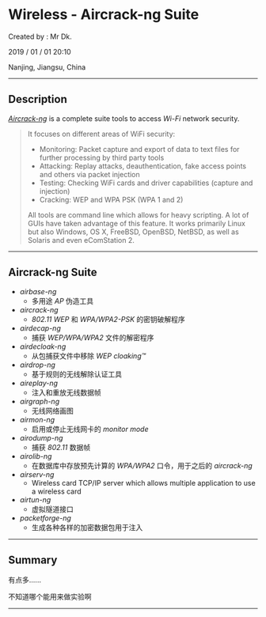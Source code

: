 # Wireless - Aircrack-ng Suite

Created by : Mr Dk.

2019 / 01 / 01 20:10

Nanjing, Jiangsu, China

---

## Description

_[Aircrack-ng](http://www.aircrack-ng.org/index.html)_ is a complete suite tools to access _Wi-Fi_ network security.

>It focuses on different areas of WiFi security: 						
>
>- Monitoring: Packet capture and export of data to text files for further processing by third party tools
>- Attacking: Replay attacks, deauthentication, fake access points and others via packet injection
>- Testing: Checking WiFi cards and driver capabilities (capture and injection)
>- Cracking: WEP and WPA PSK (WPA 1 and 2)
>
>All tools are command line which allows for heavy scripting. A lot of GUIs have taken advantage of this feature. It works primarily Linux but also Windows, OS X, FreeBSD, OpenBSD, NetBSD, as well as Solaris and even eComStation 2.

---

## Aircrack-ng Suite

* _airbase-ng_
  * 多用途 _AP_ 伪造工具
* _aircrack-ng_
  * _802.11_ _WEP_ 和 _WPA/WPA2-PSK_ 的密钥破解程序
* _airdecap-ng_
  * 捕获 _WEP/WPA/WPA2_ 文件的解密程序
* _airdecloak-ng_
  * 从包捕获文件中移除 _WEP cloaking&trade;_
* _airdrop-ng_
  * 基于规则的无线解除认证工具
* _aireplay-ng_
  * 注入和重放无线数据帧
* _airgraph-ng_
  * 无线网络画图
* _airmon-ng_
  * 启用或停止无线网卡的 _monitor mode_
* _airodump-ng_
  * 捕获 _802.11_ 数据帧
* _airolib-ng_
  * 在数据库中存放预先计算的 _WPA/WPA2_ 口令，用于之后的 _aircrack-ng_
* _airserv-ng_ 
  * Wireless card TCP/IP server which allows multiple application to use a wireless card
* _airtun-ng_
  * 虚拟隧道接口
* _packetforge-ng_
  * 生成各种各样的加密数据包用于注入

---

## Summary

有点多......

不知道哪个能用来做实验啊

---


